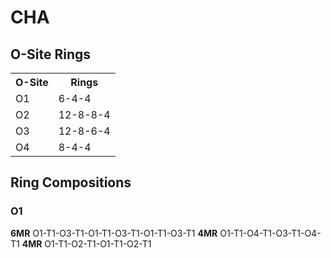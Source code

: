 # CHA

## O-Site Rings

<table style="width:70%">
  <tr>
    <th>O-Site</th>
    <th>Rings</th> 
  </tr>
  <tr>
    <td>O1</td>
    <td>6-4-4</td> 
  </tr>
  <tr>
    <td>O2</td>
    <td>12-8-8-4</td> 
  </tr>
  <tr>
	<td>O3</td>
	<td>12-8-6-4</td>
  </tr>
  <tr>
	<td>O4</td>
	<td>8-4-4</td>
  </tr>
</table>

## Ring Compositions
### O1
**6MR** O1-T1-O3-T1-O1-T1-O3-T1-O1-T1-O3-T1
**4MR** O1-T1-O4-T1-O3-T1-O4-T1
**4MR** O1-T1-O2-T1-O1-T1-O2-T1
